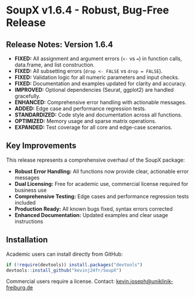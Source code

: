 # SoupX v1.6.4 - Robust, Bug-Free Release

## Release Notes: Version 1.6.4

- **FIXED:** All assignment and argument errors (`<-` vs `=`) in function calls, data.frame, and list construction.
- **FIXED:** All subsetting errors (`drop <- FALSE` vs `drop = FALSE`).
- **FIXED:** Validation logic for all numeric parameters and input checks.
- **FIXED:** Documentation and examples updated for clarity and accuracy.
- **IMPROVED:** Optional dependencies (Seurat, ggplot2) are handled gracefully.
- **ENHANCED:** Comprehensive error handling with actionable messages.
- **ADDED:** Edge case and performance regression tests.
- **STANDARDIZED:** Code style and documentation across all functions.
- **OPTIMIZED:** Memory usage and sparse matrix operations.
- **EXPANDED:** Test coverage for all core and edge-case scenarios.

## Key Improvements

This release represents a comprehensive overhaul of the SoupX package:

- **Robust Error Handling:** All functions now provide clear, actionable error messages
- **Dual Licensing:** Free for academic use, commercial license required for business use
- **Comprehensive Testing:** Edge cases and performance regression tests included
- **Production Ready:** All known bugs fixed, syntax errors corrected
- **Enhanced Documentation:** Updated examples and clear usage instructions

## Installation

Academic users can install directly from GitHub:
```r
if (!require(devtools)) install.packages("devtools")
devtools::install_github("kevinj24fr/SoupX")
```

Commercial users require a license. Contact: kevin.joseph@uniklinik-freiburg.de 